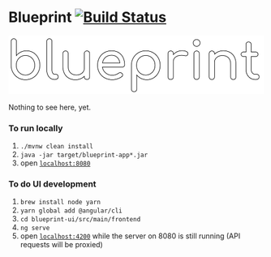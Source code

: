 <!-- mdformat off(GitHub header) -->
Blueprint
[![Build Status](https://travis-ci.org/bolcom/blueprint.svg?branch=master)](https://travis-ci.org/bolcom/blueprint)
======
<!-- mdformat on -->

<p align="center">
  <img src="docs/assets/blueprint.svg" alt="Blueprint Logo" />
</p>

Nothing to see here, yet.

### To run locally
1. `./mvnw clean install`
1. `java -jar target/blueprint-app*.jar`
1. open [`localhost:8080`](http://localhost:8080)

### To do UI development
1. `brew install node yarn`
1. `yarn global add @angular/cli`
1. `cd blueprint-ui/src/main/frontend`
1. `ng serve`
1. open [`localhost:4200`](http://localhost:4200) while the server on 8080 is still running (API requests will be proxied)

